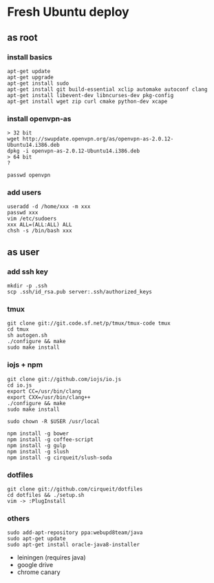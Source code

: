 # Fresh Ubuntu deploy

## as root

### install basics
    
    apt-get update
    apt-get upgrade
    apt-get install sudo
    apt-get install git build-essential xclip automake autoconf clang
    apt-get install libevent-dev libncurses-dev pkg-config
    apt-get install wget zip curl cmake python-dev xcape

### install openvpn-as

    > 32 bit
    wget http://swupdate.openvpn.org/as/openvpn-as-2.0.12-Ubuntu14.i386.deb
    dpkg -i openvpn-as-2.0.12-Ubuntu14.i386.deb
    > 64 bit
    ?

    passwd openvpn

### add users

    useradd -d /home/xxx -m xxx
    passwd xxx
    vim /etc/sudoers
    xxx ALL=(ALL:ALL) ALL
    chsh -s /bin/bash xxx

## as user

### add ssh key

    mkdir -p .ssh
    scp .ssh/id_rsa.pub server:.ssh/authorized_keys

### tmux

    git clone git://git.code.sf.net/p/tmux/tmux-code tmux
    cd tmux
    sh autogen.sh
    ./configure && make
    sudo make install

### iojs + npm

    git clone git://github.com/iojs/io.js
    cd io.js
    export CC=/usr/bin/clang
    export CXX=/usr/bin/clang++
    ./configure && make
    sudo make install
    
    sudo chown -R $USER /usr/local

    npm install -g bower
    npm install -g coffee-script
    npm install -g gulp
    npm install -g slush
    npm install -g cirqueit/slush-soda

### dotfiles
    
    git clone git://github.com/cirqueit/dotfiles
    cd dotfiles && ./setup.sh
    vim -> :PlugInstall

### others

    sudo add-apt-repository ppa:webupd8team/java
    sudo apt-get update
    sudo apt-get install oracle-java8-installer

- leiningen (requires java)
- google drive
- chrome canary
